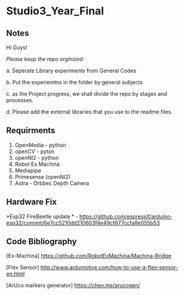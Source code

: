 # Studio3_Year_Final

## Notes ##
Hi Guys! 

*Please keep the repo orginized.*

a. Seperate Library experiments from General Codes

b. Put the experiemtns in the folder by general subjects

c. as the Project progress, we shall divide the repo by stages and processes.

d. Please add the external libraries that you use to the readme files.





## Requirments ##
1. OpenMedia - python
2. openCV - pyton
3. openNI2 - python
4. Robot Ex Machina
5. Mediapipe
6. Primesense (openNI2)
7. Astra - Orbbec Depth Camera


## Hardware Fix ##
*Esp32 FireBeetle update * - https://github.com/espressif/arduino-esp32/commit/6e7cc5210dd210603f4e49cf677ccfa8e055b53

## Code Bibliography ##

[Ex-Machina] 
https://github.com/RobotExMachina/Machina-Bridge

[Flex Sensor] 
http://www.ardumotive.com/how-to-use-a-flex-sensor-en.html

[ArUco markers generator] 
https://chev.me/arucogen/


